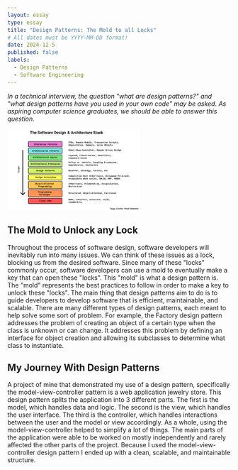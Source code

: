 ```yaml
---
layout: essay
type: essay
title: "Design Patterns: The Mold to all Locks"
# All dates must be YYYY-MM-DD format!
date: 2024-12-5
published: false
labels:
  - Design Patterns
  - Software Engineering
---
```


*In a technical interview, the question "what are design patterns?" and "what design patterns have you used in your own code" may be asked. As aspiring computer science graduates, we should be able to answer this question.*

<img width="300px" class="rounded float-start pe-4" src="/img/design_patterns.png">

## The Mold to Unlock any Lock

Throughout the process of software design, software developers will inevitably run into many issues. We can think of these issues as a lock, blocking us from the desired software. Since many of these "locks" commonly occur, software developers can use a mold to eventually make a key that can open these "locks". This "mold" is what a design pattern is. The "mold" represents the best practices to follow in order to make a key to unlock these "locks". The main thing that design patterns aim to do is to guide developers to develop software that is efficient, maintainable, and scalable. There are many different types of design patterns, each meant to help solve some sort of problem. For example, the Factory design pattern addresses the problem of creating an object of a certain type when the class is unknown or can change. It addresses this problem by defining an interface for object creation and allowing its subclasses to determine what class to instantiate.

## My Journey With Design Patterns

 A project of mine that demonstrated my use of a design pattern, specifically the model-view-controller pattern is a web application jewelry store. This design pattern splits the application into 3 different parts. The first is the model, which handles data and logic. The second is the view, which handles the user interface. The third is the controller, which handles interactions between the user and the model or view accordingly. As a whole, using the model-view-controller helped to simplify a lot of things. The main parts of the application were able to be worked on mostly independently and rarely affected the other parts of the project. Because I used the model-view-controller design pattern I ended up with a clean, scalable, and maintainable structure.